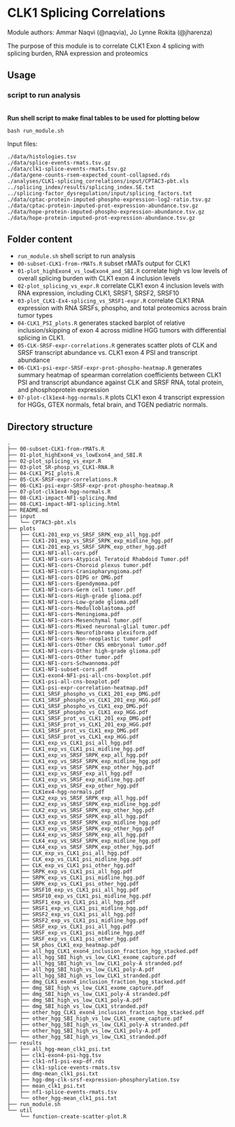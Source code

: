 # CLK1 Splicing Correlations

Module authors: Ammar Naqvi (@naqvia), Jo Lynne Rokita (@jharenza)

The purpose of this module is to correlate CLK1 Exon 4 splicing with splicing
burden, RNA expression and proteomics

## Usage
### script to run analysis
<br>**Run shell script to make final tables to be used for plotting below**
```
bash run_module.sh
```
Input files:
```
./data/histologies.tsv
./data/splice-events-rmats.tsv.gz
./data/clk1-splice-events-rmats.tsv.gz
./data/gene-counts-rsem-expected_count-collapsed.rds
./analyses/CLK1-splicing_correlations/input/CPTAC3-pbt.xls
../splicing_index/results/splicing_index.SE.txt
../splicing-factor_dysregulation/input/splicing_factors.txt
./data/cptac-protein-imputed-phospho-expression-log2-ratio.tsv.gz
./data/cptac-protein-imputed-prot-expression-abundance.tsv.gz
./data/hope-protein-imputed-phospho-expression-abundance.tsv.gz
./data/hope-protein-imputed-prot-expression-abundance.tsv.gz
```

## Folder content
* `run_module.sh` shell script to run analysis
* `00-subset-CLK1-from-rMATs.R` subset rMATs output for CLK1
* `01-plot_highExon4_vs_lowExon4_and_SBI.R` correlate high vs low levels of overall splicing burden with CLK1 exon 4 inclusion levels
* `02-plot_splicing_vs_expr.R` correlate CLK1 exon 4 inclusion levels with RNA expression, including CLK1, SRSF1, SRSF2, SRSF10
* `03-plot_CLK1-Ex4-splicing_vs_SRSF1-expr.R` correlate CLK1 RNA expression with RNA SRSFs, phospho, and total proteomics across brain tumor types
* `04-CLK1_PSI_plots.R` generates stacked barplot of relative inclusion/skipping of exon 4 across midline HGG tumors with differential splicing in CLK1.
* `05-CLK-SRSF-expr-correlations.R` generates scatter plots of CLK and SRSF transcript abundance vs. CLK1 exon 4 PSI and transcript abundance
* `06-CLK1-psi-expr-SRSF-expr-prot-phospho-heatmap.R` generates summary heatmap of spearman correlation coefficients between CLK1 PSI and transcript abundance against CLK and SRSF RNA, total protein, and phosphoprotein expression
* `07-plot-clk1ex4-hgg-normals.R` plots CLK1 exon 4 transcript expression for HGGs, GTEX normals, fetal brain, and TGEN pediatric normals.

## Directory structure
```
.
├── 00-subset-CLK1-from-rMATs.R
├── 01-plot_highExon4_vs_lowExon4_and_SBI.R
├── 02-plot_splicing_vs_expr.R
├── 03-plot_SR-phosp_vs_CLK1-RNA.R
├── 04-CLK1_PSI_plots.R
├── 05-CLK-SRSF-expr-correlations.R
├── 06-CLK1-psi-expr-SRSF-expr-prot-phospho-heatmap.R
├── 07-plot-clk1ex4-hgg-normals.R
├── 08-CLK1-impact-NF1-splicing.Rmd
├── 08-CLK1-impact-NF1-splicing.html
├── README.md
├── input
│   └── CPTAC3-pbt.xls
├── plots
│   ├── CLK1-201_exp_vs_SRSF_SRPK_exp_all_hgg.pdf
│   ├── CLK1-201_exp_vs_SRSF_SRPK_exp_midline_hgg.pdf
│   ├── CLK1-201_exp_vs_SRSF_SRPK_exp_other_hgg.pdf
│   ├── CLK1-NF1-all-cors.pdf
│   ├── CLK1-NF1-cors-Atypical Teratoid Rhabdoid Tumor.pdf
│   ├── CLK1-NF1-cors-Choroid plexus tumor.pdf
│   ├── CLK1-NF1-cors-Craniopharyngioma.pdf
│   ├── CLK1-NF1-cors-DIPG or DMG.pdf
│   ├── CLK1-NF1-cors-Ependymoma.pdf
│   ├── CLK1-NF1-cors-Germ cell tumor.pdf
│   ├── CLK1-NF1-cors-High-grade glioma.pdf
│   ├── CLK1-NF1-cors-Low-grade glioma.pdf
│   ├── CLK1-NF1-cors-Medulloblastoma.pdf
│   ├── CLK1-NF1-cors-Meningioma.pdf
│   ├── CLK1-NF1-cors-Mesenchymal tumor.pdf
│   ├── CLK1-NF1-cors-Mixed neuronal-glial tumor.pdf
│   ├── CLK1-NF1-cors-Neurofibroma plexiform.pdf
│   ├── CLK1-NF1-cors-Non-neoplastic tumor.pdf
│   ├── CLK1-NF1-cors-Other CNS embryonal tumor.pdf
│   ├── CLK1-NF1-cors-Other high-grade glioma.pdf
│   ├── CLK1-NF1-cors-Other tumor.pdf
│   ├── CLK1-NF1-cors-Schwannoma.pdf
│   ├── CLK1-NF1-subset-cors.pdf
│   ├── CLK1-exon4-NF1-psi-all-cns-boxplot.pdf
│   ├── CLK1-psi-all-cns-boxplot.pdf
│   ├── CLK1-psi-expr-correlation-heatmap.pdf
│   ├── CLK1_SRSF_phospho_vs_CLK1_201_exp_DMG.pdf
│   ├── CLK1_SRSF_phospho_vs_CLK1_201_exp_HGG.pdf
│   ├── CLK1_SRSF_phospho_vs_CLK1_exp_DMG.pdf
│   ├── CLK1_SRSF_phospho_vs_CLK1_exp_HGG.pdf
│   ├── CLK1_SRSF_prot_vs_CLK1_201_exp_DMG.pdf
│   ├── CLK1_SRSF_prot_vs_CLK1_201_exp_HGG.pdf
│   ├── CLK1_SRSF_prot_vs_CLK1_exp_DMG.pdf
│   ├── CLK1_SRSF_prot_vs_CLK1_exp_HGG.pdf
│   ├── CLK1_exp_vs_CLK1_psi_all_hgg.pdf
│   ├── CLK1_exp_vs_CLK1_psi_midline_hgg.pdf
│   ├── CLK1_exp_vs_SRSF_SRPK_exp_all_hgg.pdf
│   ├── CLK1_exp_vs_SRSF_SRPK_exp_midline_hgg.pdf
│   ├── CLK1_exp_vs_SRSF_SRPK_exp_other_hgg.pdf
│   ├── CLK1_exp_vs_SRSF_exp_all_hgg.pdf
│   ├── CLK1_exp_vs_SRSF_exp_midline_hgg.pdf
│   ├── CLK1_exp_vs_SRSF_exp_other_hgg.pdf
│   ├── CLK1ex4-hgg-normals.pdf
│   ├── CLK2_exp_vs_SRSF_SRPK_exp_all_hgg.pdf
│   ├── CLK2_exp_vs_SRSF_SRPK_exp_midline_hgg.pdf
│   ├── CLK2_exp_vs_SRSF_SRPK_exp_other_hgg.pdf
│   ├── CLK3_exp_vs_SRSF_SRPK_exp_all_hgg.pdf
│   ├── CLK3_exp_vs_SRSF_SRPK_exp_midline_hgg.pdf
│   ├── CLK3_exp_vs_SRSF_SRPK_exp_other_hgg.pdf
│   ├── CLK4_exp_vs_SRSF_SRPK_exp_all_hgg.pdf
│   ├── CLK4_exp_vs_SRSF_SRPK_exp_midline_hgg.pdf
│   ├── CLK4_exp_vs_SRSF_SRPK_exp_other_hgg.pdf
│   ├── CLK_exp_vs_CLK1_psi_all_hgg.pdf
│   ├── CLK_exp_vs_CLK1_psi_midline_hgg.pdf
│   ├── CLK_exp_vs_CLK1_psi_other_hgg.pdf
│   ├── SRPK_exp_vs_CLK1_psi_all_hgg.pdf
│   ├── SRPK_exp_vs_CLK1_psi_midline_hgg.pdf
│   ├── SRPK_exp_vs_CLK1_psi_other_hgg.pdf
│   ├── SRSF10_exp_vs_CLK1_psi_all_hgg.pdf
│   ├── SRSF10_exp_vs_CLK1_psi_midline_hgg.pdf
│   ├── SRSF1_exp_vs_CLK1_psi_all_hgg.pdf
│   ├── SRSF1_exp_vs_CLK1_psi_midline_hgg.pdf
│   ├── SRSF2_exp_vs_CLK1_psi_all_hgg.pdf
│   ├── SRSF2_exp_vs_CLK1_psi_midline_hgg.pdf
│   ├── SRSF_exp_vs_CLK1_psi_all_hgg.pdf
│   ├── SRSF_exp_vs_CLK1_psi_midline_hgg.pdf
│   ├── SRSF_exp_vs_CLK1_psi_other_hgg.pdf
│   ├── SR_phos_CLK1_exp_heatmap.pdf
│   ├── all_hgg_CLK1_exon4_inclusion_fraction_hgg_stacked.pdf
│   ├── all_hgg_SBI_high_vs_low_CLK1_exome_capture.pdf
│   ├── all_hgg_SBI_high_vs_low_CLK1_poly-A stranded.pdf
│   ├── all_hgg_SBI_high_vs_low_CLK1_poly-A.pdf
│   ├── all_hgg_SBI_high_vs_low_CLK1_stranded.pdf
│   ├── dmg_CLK1_exon4_inclusion_fraction_hgg_stacked.pdf
│   ├── dmg_SBI_high_vs_low_CLK1_exome_capture.pdf
│   ├── dmg_SBI_high_vs_low_CLK1_poly-A stranded.pdf
│   ├── dmg_SBI_high_vs_low_CLK1_poly-A.pdf
│   ├── dmg_SBI_high_vs_low_CLK1_stranded.pdf
│   ├── other_hgg_CLK1_exon4_inclusion_fraction_hgg_stacked.pdf
│   ├── other_hgg_SBI_high_vs_low_CLK1_exome_capture.pdf
│   ├── other_hgg_SBI_high_vs_low_CLK1_poly-A stranded.pdf
│   ├── other_hgg_SBI_high_vs_low_CLK1_poly-A.pdf
│   └── other_hgg_SBI_high_vs_low_CLK1_stranded.pdf
├── results
│   ├── all_hgg-mean_clk1_psi.txt
│   ├── clk1-exon4-psi-hgg.tsv
│   ├── clk1-nf1-psi-exp-df.rds
│   ├── clk1-splice-events-rmats.tsv
│   ├── dmg-mean_clk1_psi.txt
│   ├── hgg-dmg-clk-srsf-expression-phosphorylation.tsv
│   ├── mean_clk1_psi.txt
│   ├── nf1-splice-events-rmats.tsv
│   └── other_hgg-mean_clk1_psi.txt
├── run_module.sh
└── util
    └── function-create-scatter-plot.R
```
